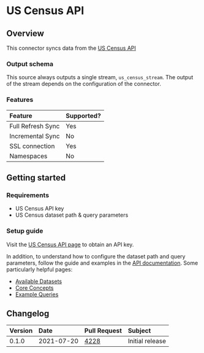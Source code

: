 # US Census API

## Overview

This connector syncs data from the [US Census API](https://www.census.gov/data/developers/guidance/api-user-guide.Example_API_Queries.html)

### Output schema

This source always outputs a single stream, `us_census_stream`. The output of the stream depends on the configuration of the connector. 

### Features

| Feature | Supported? |
| :--- | :--- |
| Full Refresh Sync | Yes |
| Incremental Sync | No |
| SSL connection | Yes |
| Namespaces | No |


## Getting started

### Requirements
* US Census API key
* US Census dataset path & query parameters

### Setup guide

Visit the [US Census API page](https://api.census.gov/data/key_signup.html) to obtain an API key.

In addition, to understand how to configure the dataset path and query parameters, follow the guide and examples in the [API documentation](https://www.census.gov/data/developers/guidance/). Some particularly helpful pages: 

* [Available Datasets](https://www.census.gov/data/developers/guidance/api-user-guide.Available_Data.html)
* [Core Concepts](https://www.census.gov/data/developers/guidance/api-user-guide.Core_Concepts.html)
* [Example Queries](https://www.census.gov/data/developers/guidance/api-user-guide.Example_API_Queries.html)

## Changelog

| Version | Date       | Pull Request | Subject |
| :------ | :--------  | :-----       | :------ |
| 0.1.0  | 2021-07-20 | [4228](https://github.com/airbytehq/airbyte/pull/4228) | Initial release |
